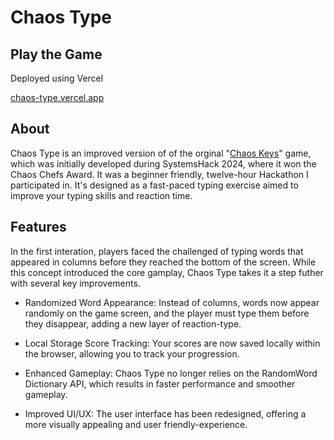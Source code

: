 # Chaos Type

## Play the Game

Deployed using Vercel

[chaos-type.vercel.app](https://chaos-type.vercel.app/)

## About

Chaos Type is an improved version of of the orginal "[Chaos Keys](https://devpost.com/software/chaos-keys)" game, which was initially developed during SystemsHack 2024, where it won the Chaos Chefs Award. It was a beginner friendly, twelve-hour Hackathon I participated in. It's designed as a fast-paced typing exercise aimed to improve your typing skills and reaction time.

## Features

In the first interation, players faced the challenged of typing words that appeared in columns before they reached the bottom of the screen. While this concept introduced the core gamplay, Chaos Type takes it a step futher with several key improvements.

- Randomized Word Appearance:
Instead of columns, words now appear randomly on the game screen, and the player must type them before they disappear, adding a new layer of reaction-type.
  
- Local Storage Score Tracking:
Your scores are now saved locally within the browser, allowing you to track your      progression.
  
- Enhanced Gameplay:
Chaos Type no longer relies on the RandomWord Dictionary API, which results in           faster performance and smoother gameplay.
  
- Improved UI/UX:
The user interface has been redesigned, offering a more visually appealing and user friendly-experience.
